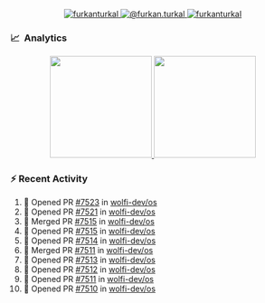 <p align="center">
  <a href="https://linkedin.com/in/furkanturkal" target="blank">
    <img src="https://img.shields.io/badge/linkedin-%230077B5.svg?&style=for-the-badge&logo=linkedin&logoColor=white" alt="furkanturkal" />
  </a>
  <a href="https://medium.com/@furkan.turkal" target="blank">
    <img src="https://img.shields.io/badge/medium-%2312100E.svg?&style=for-the-badge&logo=medium&logoColor=white" alt="@furkan.turkal" />
  </a>
  <a href="https://twitter.com/furkanturkaI" target="blank">
    <img src="https://img.shields.io/badge/Twitter-1DA1F2?style=for-the-badge&logo=twitter&logoColor=white" alt="furkanturkaI" />
  </a>
</p>

### 📈 &nbsp;Analytics

<p align="center">
  <a href="https://coderstats.net/github/#Dentrax">
    <img height="180em" src="https://github-readme-stats-eight-theta.vercel.app/api?username=Dentrax&show_icons=true&theme=algolia&include_all_commits=true&count_private=true&line_height=26"/>
    <img height="180em" src="https://github-readme-stats-eight-theta.vercel.app/api/top-langs/?username=Dentrax&layout=compact&langs_count=8&theme=algolia&line_height=26"/>
  </a>
</p>

### :zap: Recent Activity

<!--START_SECTION:activity-->
1. 💪 Opened PR [#7523](https://github.com/wolfi-dev/os/pull/7523) in [wolfi-dev/os](https://github.com/wolfi-dev/os)
2. 💪 Opened PR [#7521](https://github.com/wolfi-dev/os/pull/7521) in [wolfi-dev/os](https://github.com/wolfi-dev/os)
3. 🎉 Merged PR [#7515](https://github.com/wolfi-dev/os/pull/7515) in [wolfi-dev/os](https://github.com/wolfi-dev/os)
4. 💪 Opened PR [#7515](https://github.com/wolfi-dev/os/pull/7515) in [wolfi-dev/os](https://github.com/wolfi-dev/os)
5. 💪 Opened PR [#7514](https://github.com/wolfi-dev/os/pull/7514) in [wolfi-dev/os](https://github.com/wolfi-dev/os)
6. 🎉 Merged PR [#7511](https://github.com/wolfi-dev/os/pull/7511) in [wolfi-dev/os](https://github.com/wolfi-dev/os)
7. 💪 Opened PR [#7513](https://github.com/wolfi-dev/os/pull/7513) in [wolfi-dev/os](https://github.com/wolfi-dev/os)
8. 💪 Opened PR [#7512](https://github.com/wolfi-dev/os/pull/7512) in [wolfi-dev/os](https://github.com/wolfi-dev/os)
9. 💪 Opened PR [#7511](https://github.com/wolfi-dev/os/pull/7511) in [wolfi-dev/os](https://github.com/wolfi-dev/os)
10. 💪 Opened PR [#7510](https://github.com/wolfi-dev/os/pull/7510) in [wolfi-dev/os](https://github.com/wolfi-dev/os)
<!--END_SECTION:activity-->
